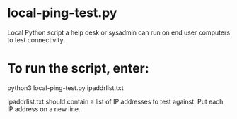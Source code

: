 # local-ping-test.py
Local Python script a help desk or sysadmin can run on end user computers to test connectivity.

# To run the script, enter:
python3 local-ping-test.py ipaddrlist.txt

ipaddrlist.txt should contain a list of IP addresses to test against.
Put each IP address on a new line.
